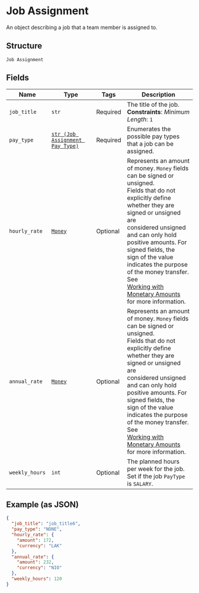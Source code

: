 
# Job Assignment

An object describing a job that a team member is assigned to.

## Structure

`Job Assignment`

## Fields

| Name | Type | Tags | Description |
|  --- | --- | --- | --- |
| `job_title` | `str` | Required | The title of the job.<br>**Constraints**: *Minimum Length*: `1` |
| `pay_type` | [`str (Job Assignment Pay Type)`](../../doc/models/job-assignment-pay-type.md) | Required | Enumerates the possible pay types that a job can be assigned. |
| `hourly_rate` | [`Money`](../../doc/models/money.md) | Optional | Represents an amount of money. `Money` fields can be signed or unsigned.<br>Fields that do not explicitly define whether they are signed or unsigned are<br>considered unsigned and can only hold positive amounts. For signed fields, the<br>sign of the value indicates the purpose of the money transfer. See<br>[Working with Monetary Amounts](https://developer.squareup.com/docs/build-basics/working-with-monetary-amounts)<br>for more information. |
| `annual_rate` | [`Money`](../../doc/models/money.md) | Optional | Represents an amount of money. `Money` fields can be signed or unsigned.<br>Fields that do not explicitly define whether they are signed or unsigned are<br>considered unsigned and can only hold positive amounts. For signed fields, the<br>sign of the value indicates the purpose of the money transfer. See<br>[Working with Monetary Amounts](https://developer.squareup.com/docs/build-basics/working-with-monetary-amounts)<br>for more information. |
| `weekly_hours` | `int` | Optional | The planned hours per week for the job. Set if the job `PayType` is `SALARY`. |

## Example (as JSON)

```json
{
  "job_title": "job_title6",
  "pay_type": "NONE",
  "hourly_rate": {
    "amount": 172,
    "currency": "LAK"
  },
  "annual_rate": {
    "amount": 232,
    "currency": "NIO"
  },
  "weekly_hours": 120
}
```

